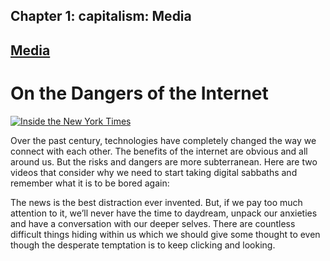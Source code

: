 Chapter  1: capitalism: Media
----------------------------

[Media](../category/capitalism/media/index.html)
------------------------------------------------

On the Dangers of the Internet
==============================

[![Inside the New York Times](http://i2.wp.com/www.thebookoflife.org/wp-content/uploads/2014/12/96267263.jpg?resize=635%2C423)](http://i0.wp.com/www.thebookoflife.org/wp-content/uploads/2014/12/96267263.jpg)

Over the past century, technologies have completely changed the way we connect with each other. The benefits of the internet are obvious and all around us. But the risks and dangers are more subterranean. Here are two videos that consider why we need to start taking digital sabbaths and remember what it is to be bored again:

The news is the best distraction ever invented. But, if we pay too much attention to it, we’ll never have the time to daydream, unpack our anxieties and have a conversation with our deeper selves. There are countless difficult things hiding within us which we should give some thought to even though the desperate temptation is to keep clicking and looking.

